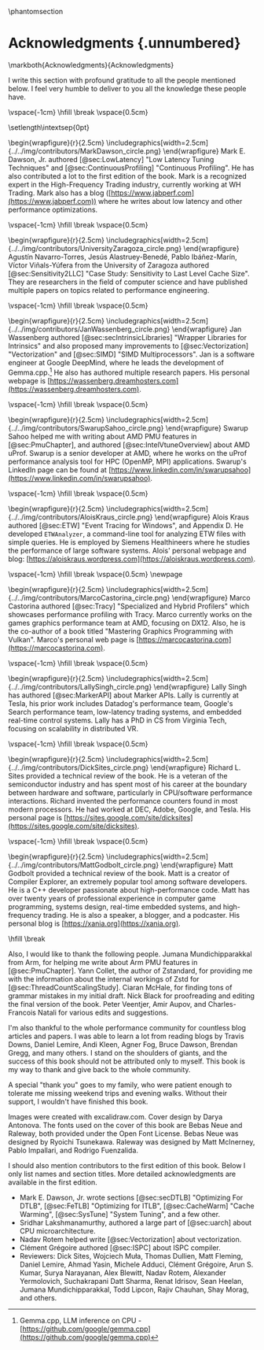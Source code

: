 \phantomsection
# Acknowledgments {.unnumbered}

\markboth{Acknowledgments}{Acknowledgments}

I write this section with profound gratitude to all the people mentioned below. I feel very humble to deliver to you all the knowledge these people have.

\vspace{-1cm} \hfill \break \vspace{0.5cm}

\setlength\intextsep{0pt}

\begin{wrapfigure}{r}{2.5cm}
\includegraphics[width=2.5cm]{../../img/contributors/MarkDawson_circle.png}
\end{wrapfigure} 
Mark E. Dawson, Jr. authored [@sec:LowLatency] "Low Latency Tuning Techniques" and [@sec:ContinuousProfiling] "Continuous Profiling". He has also contributed a lot to the first edition of the book. Mark is a recognized expert in the High-Frequency Trading industry, currently working at WH Trading. Mark also has a blog ([https://www.jabperf.com](https://www.jabperf.com)) where he writes about low latency and other performance optimizations.

\vspace{-1cm} \hfill \break \vspace{0.5cm}

\begin{wrapfigure}{r}{2.5cm}
\includegraphics[width=2.5cm]{../../img/contributors/UniversityZaragoza_circle.png}
\end{wrapfigure} 
Agustín Navarro-Torres, Jesús Alastruey-Benedé, Pablo Ibáñez-Marín, Víctor Viñals-Yúfera from the University of Zaragoza authored [@sec:Sensitivity2LLC] "Case Study: Sensitivity to Last Level Cache Size". They are researchers in the field of computer science and have published multiple papers on topics related to performance engineering.

\vspace{-1cm} \hfill \break \vspace{0.5cm}

\begin{wrapfigure}{r}{2.5cm}
\includegraphics[width=2.5cm]{../../img/contributors/JanWassenberg_circle.png}
\end{wrapfigure} 
Jan Wassenberg authored [@sec:secIntrinsicLibraries] "Wrapper Libraries for Intrinsics" and also proposed many improvements to [@sec:Vectorization] "Vectorization" and [@sec:SIMD] "SIMD Multiprocessors". Jan is a software engineer at Google DeepMind, where he leads the development of Gemma.cpp.[^1] He also has authored
multiple research papers. His personal webpage is [https://wassenberg.dreamhosters.com](https://wassenberg.dreamhosters.com).

\vspace{-1cm} \hfill \break \vspace{0.5cm}

\begin{wrapfigure}{r}{2.5cm}
\includegraphics[width=2.5cm]{../../img/contributors/SwarupSahoo_circle.png}
\end{wrapfigure} 
Swarup Sahoo helped me with writing about AMD PMU features in [@sec:PmuChapter], and authored [@sec:IntelVtuneOverview] about AMD uProf. Swarup is a senior developer at AMD, where he works on the uProf performance analysis tool for HPC (OpenMP, MPI) applications. Swarup's LinkedIn page can be found at [https://www.linkedin.com/in/swarupsahoo](https://www.linkedin.com/in/swarupsahoo).

\vspace{-1cm} \hfill \break \vspace{0.5cm}

\begin{wrapfigure}{r}{2.5cm}
\includegraphics[width=2.5cm]{../../img/contributors/AloisKraus_circle.png}
\end{wrapfigure} 
Alois Kraus authored [@sec:ETW] "Event Tracing for Windows", and Appendix D. He developed `ETWAnalyzer`, a command-line tool for analyzing ETW files with simple queries. He is employed by Siemens Healthineers where he studies the performance of large software systems. Alois' personal webpage and blog: [https://aloiskraus.wordpress.com](https://aloiskraus.wordpress.com).

\vspace{-1cm} \hfill \break \vspace{0.5cm}
\newpage

\begin{wrapfigure}{r}{2.5cm}
\includegraphics[width=2.5cm]{../../img/contributors/MarcoCastorina_circle.png}
\end{wrapfigure} 
Marco Castorina authored [@sec:Tracy] "Specialized and Hybrid Profilers" which showcases performance profiling with Tracy. Marco currently works on the games graphics performance team at AMD, focusing on DX12. Also, he is the co-author of a book titled "Mastering Graphics Programming with Vulkan". Marco's personal web page is [https://marcocastorina.com](https://marcocastorina.com).

\vspace{-1cm} \hfill \break \vspace{0.5cm}

\begin{wrapfigure}{r}{2.5cm}
\includegraphics[width=2.5cm]{../../img/contributors/LallySingh_circle.png}
\end{wrapfigure} 
Lally Singh has authored [@sec:MarkerAPI] about Marker APIs. Lally is currently at Tesla, his prior work includes Datadog's performance team, Google's Search performance team, low-latency trading systems, and embedded real-time control systems. Lally has a PhD in CS from Virginia Tech, focusing on scalability in distributed VR.

\vspace{-1cm} \hfill \break \vspace{0.5cm}

\begin{wrapfigure}{r}{2.5cm}
\includegraphics[width=2.5cm]{../../img/contributors/DickSites_circle.png}
\end{wrapfigure} 
Richard L. Sites provided a technical review of the book. He is a veteran of the semiconductor industry and has spent most of his career at the boundary between hardware and software, particularly in CPU/software performance interactions. Richard invented the performance counters found in most modern processors. He had worked at DEC, Adobe, Google, and Tesla. His personal page is [https://sites.google.com/site/dicksites](https://sites.google.com/site/dicksites).

\vspace{-1cm} \hfill \break \vspace{0.5cm}

\begin{wrapfigure}{r}{2.5cm}
\includegraphics[width=2.5cm]{../../img/contributors/MattGodbolt_circle.png}
\end{wrapfigure} 
Matt Godbolt provided a technical review of the book. Matt is a creator of Compiler Explorer, an extremely popular tool among software developers. He is a C++ developer passionate about high-performance code. Matt has over twenty years of professional experience in computer game programming, systems design, real-time embedded systems, and high-frequency trading. He is also a speaker, a blogger, and a podcaster. His personal blog is [https://xania.org](https://xania.org).

\hfill \break 

Also, I would like to thank the following people. Jumana Mundichipparakkal from Arm, for helping me write about Arm PMU features in [@sec:PmuChapter]. Yann Collet, the author of Zstandard, for providing me with the information about the internal workings of Zstd for [@sec:ThreadCountScalingStudy]. Ciaran McHale, for finding tons of grammar mistakes in my initial draft. Nick Black for proofreading and editing the final version of the book. Peter Veentjer, Amir Aupov, and Charles-Francois Natali for various edits and suggestions.

I'm also thankful to the whole performance community for countless blog articles and papers. I was able to learn a lot from reading blogs by Travis Downs, Daniel Lemire, Andi Kleen, Agner Fog, Bruce Dawson, Brendan Gregg, and many others. I stand on the shoulders of giants, and the success of this book should not be attributed only to myself. This book is my way to thank and give back to the whole community.

A special "thank you" goes to my family, who were patient enough to tolerate me missing weekend trips and evening walks. Without their support, I wouldn't have finished this book.

Images were created with excalidraw.com. Cover design by Darya Antonova. The fonts used on the cover of this book are Bebas Neue and Raleway, both provided under the Open Font License. Bebas Neue was designed by Ryoichi Tsunekawa. Raleway was designed by Matt McInerney, Pablo Impallari, and Rodrigo Fuenzalida.

I should also mention contributors to the first edition of this book. Below I only list names and section titles. More detailed acknowledgments are available in the first edition.

* Mark E. Dawson, Jr. wrote sections [@sec:secDTLB] "Optimizing For DTLB", [@sec:FeTLB] "Optimizing for ITLB", [@sec:CacheWarm] "Cache Warming", [@sec:SysTune] "System Tuning", and a few other.
* Sridhar Lakshmanamurthy, authored a large part of [@sec:uarch] about CPU microarchitecture.
* Nadav Rotem helped write [@sec:Vectorization] about vectorization.
* Clément Grégoire authored [@sec:ISPC] about ISPC compiler.
* Reviewers: Dick Sites, Wojciech Muła, Thomas Dullien, Matt Fleming, Daniel Lemire, Ahmad Yasin, Michele Adduci, Clément Grégoire, Arun S. Kumar, Surya Narayanan, Alex Blewitt, Nadav Rotem, Alexander Yermolovich, Suchakrapani Datt Sharma, Renat Idrisov, Sean Heelan, Jumana Mundichipparakkal, Todd Lipcon, Rajiv Chauhan, Shay Morag, and others.

[^1]: Gemma.cpp, LLM inference on CPU - [https://github.com/google/gemma.cpp](https://github.com/google/gemma.cpp)
